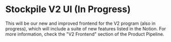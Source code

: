 # Stockpile V2 UI (In Progress)
This will be our new and improved frontend for the V2 program (also in progress), which will include a suite of new features listed in the Notion. For more information, check the "V2 Frontend" section of the Product Pipeline.
